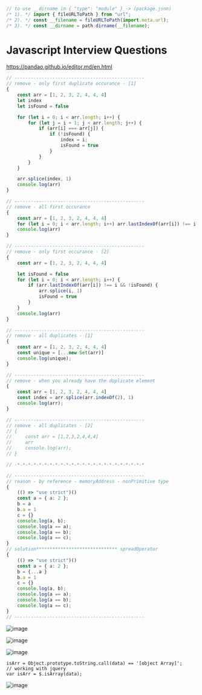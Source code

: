 ```javascript
// to use __dirname in { "type": "module" } -> (package.json)
/* 1). */ import { fileURLToPath } from "url";
/* 2). */ const __filename = fileURLToPath(import.meta.url);
/* 3). */ const __dirname = path.dirname(__filename);
```

# Javascript Interview Questions
https://pandao.github.io/editor.md/en.html
```javascript
// ------------------------------------------------
// remove - only first duplicate occurance - [1]
{
    const arr = [1, 2, 3, 2, 4, 4, 4]
    let index
    let isFound = false

    for (let i = 0; i < arr.length; i++) {
        for (let j = i + 1; j < arr.length; j++) {
            if (arr[i] === arr[j]) {
                if (!isFound) {
                    index = i;
                    isFound = true
                }
            }
        }
    }

    arr.splice(index, 1)
    console.log(arr)
}

// ------------------------------------------------
// remove - all first occurance
{
    const arr = [1, 2, 3, 2, 4, 4, 4]
    for (let i = 0; i < arr.length; i++) arr.lastIndexOf(arr[i]) !== i && arr.splice(i, 1)
    console.log(arr)
}

// ------------------------------------------------
// remove - only first occurance - [2]
{
    const arr = [1, 2, 3, 2, 4, 4, 4]

    let isFound = false
    for (let i = 0; i < arr.length; i++) {
        if (arr.lastIndexOf(arr[i]) !== i && !isFound) {
            arr.splice(i, 1)
            isFound = true
        }
    }
    console.log(arr)
}

// ------------------------------------------------
// remove - all duplicates - [1]
{
    const arr = [1, 2, 3, 2, 4, 4, 4]
    const unique = [...new Set(arr)]
    console.log(unique);
}

// ------------------------------------------------
// remove - when you already have the duplicate element
{
    const arr = [1, 2, 3, 2, 4, 4, 4]
    const index = arr.splice(arr.indexOf(2), 1)
    console.log(arr);
}

// ------------------------------------------------
// remove - all duplicates - [2]
// {
//     const arr = [1,2,3,2,4,4,4]
//     arr
//     console.log(arr);
// }

// -*-*-*-*-*-*-*-*-*-*-*-*-*-*-*-*-*-*-*-*-*-*-*-*

// ------------------------------------------------
// reason - by reference - memoryAddress - nonPrimitive type
{
    (() => "use strict")()
    const a = { a: 2 };
    b = a
    b.a = 1
    c = {}
    console.log(a, b);
    console.log(a == a);
    console.log(a == b);
    console.log(a == c);
}
// solution****************************** spreadOperator
{
    (() => "use strict")()
    const a = { a: 2 };
    b = {...a }
    b.a = 1
    c = {}
    console.log(a, b);
    console.log(a == a);
    console.log(a == b);
    console.log(a == c);
}
// ------------------------------------------------
```

![image](https://user-images.githubusercontent.com/72046165/162038772-c7eeb748-fac3-4a42-bd52-f14fb5a91213.png)

![image](https://user-images.githubusercontent.com/72046165/162039608-ac9e733c-2cbd-4ef4-affc-9d3d93ec106a.png)

![image](https://user-images.githubusercontent.com/72046165/162039940-d2c5b240-4b5a-40a5-91a5-929618d2e6fd.png)
```
isArr = Object.prototype.toString.call(data) == '[object Array]';
// working with jquery
var isArr = $.isArray(data);
```


![image](https://user-images.githubusercontent.com/72046165/162050555-22ef0b0b-35f1-4d71-8e60-b5677a63c497.png)

